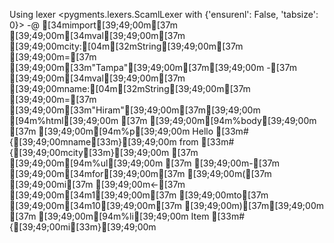 Using lexer <pygments.lexers.ScamlLexer with {'ensurenl': False, 'tabsize': 0}>
-@ [34mimport[39;49;00m[37m [39;49;00m[34mval[39;49;00m[37m [39;49;00mcity:[04m[32mString[39;49;00m[37m [39;49;00m=[37m [39;49;00m[33m"Tampa"[39;49;00m[37m[39;49;00m
-[37m [39;49;00m[34mval[39;49;00m[37m [39;49;00mname:[04m[32mString[39;49;00m[37m [39;49;00m=[37m [39;49;00m[33m"Hiram"[39;49;00m[37m[39;49;00m
[94m%html[39;49;00m
[37m  [39;49;00m[94m%body[39;49;00m
[37m    [39;49;00m[94m%p[39;49;00m Hello [33m#{[39;49;00mname[33m}[39;49;00m from [33m#{[39;49;00mcity[33m}[39;49;00m
[37m    [39;49;00m[94m%ul[39;49;00m
[37m    [39;49;00m-[37m [39;49;00m[34mfor[39;49;00m[37m [39;49;00m([37m [39;49;00mi[37m [39;49;00m<-[37m [39;49;00m[34m1[39;49;00m[37m [39;49;00mto[37m [39;49;00m[34m10[39;49;00m[37m [39;49;00m)[37m[39;49;00m
[37m      [39;49;00m[94m%li[39;49;00m Item [33m#{[39;49;00mi[33m}[39;49;00m
